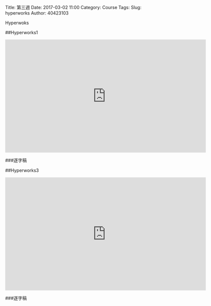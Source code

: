 Title: 第三週
Date: 2017-03-02 11:00
Category: Course
Tags: 
Slug: hyperworks
Author: 40423103

Hyperwoks

<!-- PELICAN_END_SUMMARY -->

##Hyperworks1

<iframe src="https://player.vimeo.com/video/207229473" width="640" height="360" frameborder="0" webkitallowfullscreen mozallowfullscreen allowfullscreen></iframe>

###逐字稿



##Hyperworks3

<iframe src="https://player.vimeo.com/video/207229503" width="640" height="360" frameborder="0" webkitallowfullscreen mozallowfullscreen allowfullscreen></iframe>

###逐字稿

















